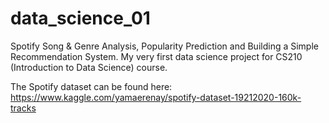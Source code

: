 # data_science_01
Spotify Song &amp; Genre Analysis, Popularity Prediction and Building a Simple Recommendation System. My very first data science project for CS210 (Introduction to Data Science) course.

The Spotify dataset can be found here: https://www.kaggle.com/yamaerenay/spotify-dataset-19212020-160k-tracks

